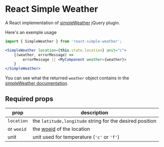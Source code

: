 # React Simple Weather

A React implementation of [simpleWeather](https://github.com/monkeecreate/jquery.simpleWeather) jQuery plugin.

Here's an exemple usage

```jsx
import { SimpleWeather } from 'react-simple-weather';

<SimpleWeather location={this.state.location} unit="c">
	{(weather, errorMessage) => 
		errorMessage || <MyComponent weather={weather}>
	}
</SimpleWeather>
```

You can see what the returned `weather` object contains in the [simpleWeather documentation](https://monkeecreate.github.io/jquery.simpleWeather/).

## Required props

|prop|description|
|---|----|
|`location` | the `latitude,longitude` string for the desired position|
|or `woeid`| the [woeid](https://en.wikipedia.org/wiki/WOEID) of the location
|unit|unit used for temperature (`'c'` or `'f'`)| 